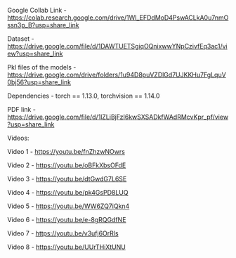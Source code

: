 
Google Collab Link - https://colab.research.google.com/drive/1Wl_EFDdMoD4PswACLkA0u7nmOssn3p_B?usp=share_link

Dataset - https://drive.google.com/file/d/1DAWTUETSgiqOQnixwwYNpCzivfEq3ac1/view?usp=share_link

Pkl files of the models - https://drive.google.com/drive/folders/1u94D8puVZDlGd7UJKKHu7FgLquV0bj56?usp=share_link

Dependencies - torch == 1.13.0, torchvision == 1.14.0

PDF link - https://drive.google.com/file/d/1lZLiBjFzI6kwSXSADkfWAdRMcvKpr_pf/view?usp=share_link


Videos:

Video 1 - https://youtu.be/fnZhzwNOwrs

Video 2 - https://youtu.be/oBFkXbsOFdE

Video 3 - https://youtu.be/dtGwdG7L6SE

Video 4 - https://youtu.be/pk4GsPD8LUQ

Video 5 - https://youtu.be/WW6ZQ7iQkn4

Video 6 - https://youtu.be/e-8gRQGdfNE

Video 7 - https://youtu.be/v3ufj6OrRls

Video 8 - https://youtu.be/UUrTHiXtUNU
